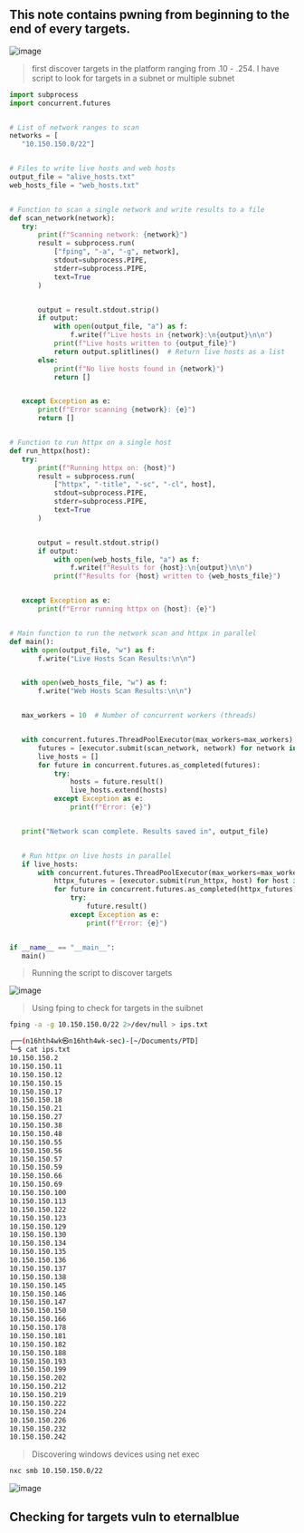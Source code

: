 ## This note contains pwning from beginning to the end of every targets. 

![image](https://github.com/user-attachments/assets/249c6f61-b546-4373-b86e-49ac71dfa42a)

> first discover targets in the platform ranging from .10 - .254. I have script to look for targets in a subnet or multiple subnet

```python
import subprocess
import concurrent.futures


# List of network ranges to scan
networks = [
   "10.150.150.0/22"]


# Files to write live hosts and web hosts
output_file = "alive_hosts.txt"
web_hosts_file = "web_hosts.txt"


# Function to scan a single network and write results to a file
def scan_network(network):
   try:
       print(f"Scanning network: {network}")
       result = subprocess.run(
           ["fping", "-a", "-g", network],
           stdout=subprocess.PIPE,
           stderr=subprocess.PIPE,
           text=True
       )


       output = result.stdout.strip()
       if output:
           with open(output_file, "a") as f:
               f.write(f"Live hosts in {network}:\n{output}\n\n")
           print(f"Live hosts written to {output_file}")
           return output.splitlines()  # Return live hosts as a list
       else:
           print(f"No live hosts found in {network}")
           return []


   except Exception as e:
       print(f"Error scanning {network}: {e}")
       return []


# Function to run httpx on a single host
def run_httpx(host):
   try:
       print(f"Running httpx on: {host}")
       result = subprocess.run(
           ["httpx", "-title", "-sc", "-cl", host],
           stdout=subprocess.PIPE,
           stderr=subprocess.PIPE,
           text=True
       )


       output = result.stdout.strip()
       if output:
           with open(web_hosts_file, "a") as f:
               f.write(f"Results for {host}:\n{output}\n\n")
           print(f"Results for {host} written to {web_hosts_file}")


   except Exception as e:
       print(f"Error running httpx on {host}: {e}")


# Main function to run the network scan and httpx in parallel
def main():
   with open(output_file, "w") as f:
       f.write("Live Hosts Scan Results:\n\n")


   with open(web_hosts_file, "w") as f:
       f.write("Web Hosts Scan Results:\n\n")


   max_workers = 10  # Number of concurrent workers (threads)


   with concurrent.futures.ThreadPoolExecutor(max_workers=max_workers) as executor:
       futures = [executor.submit(scan_network, network) for network in networks]
       live_hosts = []
       for future in concurrent.futures.as_completed(futures):
           try:
               hosts = future.result()
               live_hosts.extend(hosts)
           except Exception as e:
               print(f"Error: {e}")


   print("Network scan complete. Results saved in", output_file)


   # Run httpx on live hosts in parallel
   if live_hosts:
       with concurrent.futures.ThreadPoolExecutor(max_workers=max_workers) as executor:
           httpx_futures = [executor.submit(run_httpx, host) for host in live_hosts]
           for future in concurrent.futures.as_completed(httpx_futures):
               try:
                   future.result()
               except Exception as e:
                   print(f"Error: {e}")


if __name__ == "__main__":
   main()

```


> Running the script to discover targets

![image](https://github.com/user-attachments/assets/df25bf2a-b4db-4811-950c-35f3c6342b72)

> Using fping to check for targets in the suibnet

```bash
fping -a -g 10.150.150.0/22 2>/dev/null > ips.txt 

┌──(n16hth4wk㉿n16hth4wk-sec)-[~/Documents/PTD]
└─$ cat ips.txt 
10.150.150.2
10.150.150.11
10.150.150.12
10.150.150.15
10.150.150.17
10.150.150.18
10.150.150.21
10.150.150.27
10.150.150.38
10.150.150.48
10.150.150.55
10.150.150.56
10.150.150.57
10.150.150.59
10.150.150.66
10.150.150.69
10.150.150.100
10.150.150.113
10.150.150.122
10.150.150.123
10.150.150.129
10.150.150.130
10.150.150.134
10.150.150.135
10.150.150.136
10.150.150.137
10.150.150.138
10.150.150.145
10.150.150.146
10.150.150.147
10.150.150.150
10.150.150.166
10.150.150.178
10.150.150.181
10.150.150.182
10.150.150.188
10.150.150.193
10.150.150.199
10.150.150.202
10.150.150.212
10.150.150.219
10.150.150.222
10.150.150.224
10.150.150.226
10.150.150.232
10.150.150.242
```



> Discovering windows devices using net exec


```bash
nxc smb 10.150.150.0/22
```

![image](https://github.com/user-attachments/assets/96009369-fe6e-4ddb-9bb7-7b567acbef4e)



## Checking for targets vuln to eternalblue 


